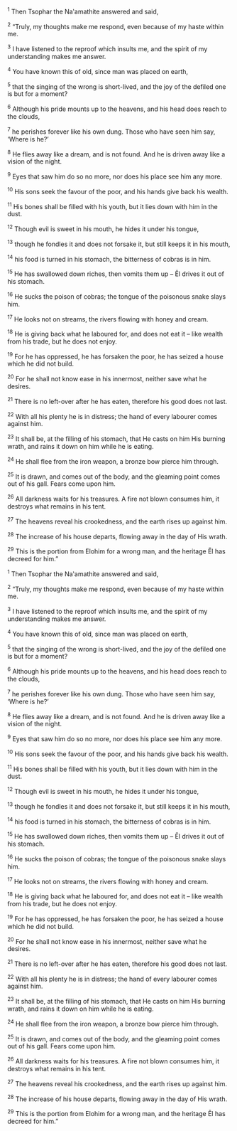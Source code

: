 <sup>1</sup> Then Tsophar the Na‛amathite answered and said,

<sup>2</sup> “Truly, my thoughts make me respond, even because of my haste within me.

<sup>3</sup> I have listened to the reproof which insults me, and the spirit of my understanding makes me answer.

<sup>4</sup> You have known this of old, since man was placed on earth,

<sup>5</sup> that the singing of the wrong is short-lived, and the joy of the defiled one is but for a moment?

<sup>6</sup> Although his pride mounts up to the heavens, and his head does reach to the clouds,

<sup>7</sup> he perishes forever like his own dung. Those who have seen him say, ‘Where is he?’

<sup>8</sup> He flies away like a dream, and is not found. And he is driven away like a vision of the night.

<sup>9</sup> Eyes that saw him do so no more, nor does his place see him any more.

<sup>10</sup> His sons seek the favour of the poor, and his hands give back his wealth.

<sup>11</sup> His bones shall be filled with his youth, but it lies down with him in the dust.

<sup>12</sup> Though evil is sweet in his mouth, he hides it under his tongue,

<sup>13</sup> though he fondles it and does not forsake it, but still keeps it in his mouth,

<sup>14</sup> his food is turned in his stomach, the bitterness of cobras is in him.

<sup>15</sup> He has swallowed down riches, then vomits them up – Ĕl drives it out of his stomach.

<sup>16</sup> He sucks the poison of cobras; the tongue of the poisonous snake slays him.

<sup>17</sup> He looks not on streams, the rivers flowing with honey and cream.

<sup>18</sup> He is giving back what he laboured for, and does not eat it – like wealth from his trade, but he does not enjoy.

<sup>19</sup> For he has oppressed, he has forsaken the poor, he has seized a house which he did not build.

<sup>20</sup> For he shall not know ease in his innermost, neither save what he desires.

<sup>21</sup> There is no left-over after he has eaten, therefore his good does not last.

<sup>22</sup> With all his plenty he is in distress; the hand of every labourer comes against him.

<sup>23</sup> It shall be, at the filling of his stomach, that He casts on him His burning wrath, and rains it down on him while he is eating.

<sup>24</sup> He shall flee from the iron weapon, a bronze bow pierce him through.

<sup>25</sup> It is drawn, and comes out of the body, and the gleaming point comes out of his gall. Fears come upon him.

<sup>26</sup> All darkness waits for his treasures. A fire not blown consumes him, it destroys what remains in his tent.

<sup>27</sup> The heavens reveal his crookedness, and the earth rises up against him.

<sup>28</sup> The increase of his house departs, flowing away in the day of His wrath.

<sup>29</sup> This is the portion from Elohim for a wrong man, and the heritage Ĕl has decreed for him.”

<sup>1</sup> Then Tsophar the Na‛amathite answered and said,

<sup>2</sup> “Truly, my thoughts make me respond, even because of my haste within me.

<sup>3</sup> I have listened to the reproof which insults me, and the spirit of my understanding makes me answer.

<sup>4</sup> You have known this of old, since man was placed on earth,

<sup>5</sup> that the singing of the wrong is short-lived, and the joy of the defiled one is but for a moment?

<sup>6</sup> Although his pride mounts up to the heavens, and his head does reach to the clouds,

<sup>7</sup> he perishes forever like his own dung. Those who have seen him say, ‘Where is he?’

<sup>8</sup> He flies away like a dream, and is not found. And he is driven away like a vision of the night.

<sup>9</sup> Eyes that saw him do so no more, nor does his place see him any more.

<sup>10</sup> His sons seek the favour of the poor, and his hands give back his wealth.

<sup>11</sup> His bones shall be filled with his youth, but it lies down with him in the dust.

<sup>12</sup> Though evil is sweet in his mouth, he hides it under his tongue,

<sup>13</sup> though he fondles it and does not forsake it, but still keeps it in his mouth,

<sup>14</sup> his food is turned in his stomach, the bitterness of cobras is in him.

<sup>15</sup> He has swallowed down riches, then vomits them up – Ĕl drives it out of his stomach.

<sup>16</sup> He sucks the poison of cobras; the tongue of the poisonous snake slays him.

<sup>17</sup> He looks not on streams, the rivers flowing with honey and cream.

<sup>18</sup> He is giving back what he laboured for, and does not eat it – like wealth from his trade, but he does not enjoy.

<sup>19</sup> For he has oppressed, he has forsaken the poor, he has seized a house which he did not build.

<sup>20</sup> For he shall not know ease in his innermost, neither save what he desires.

<sup>21</sup> There is no left-over after he has eaten, therefore his good does not last.

<sup>22</sup> With all his plenty he is in distress; the hand of every labourer comes against him.

<sup>23</sup> It shall be, at the filling of his stomach, that He casts on him His burning wrath, and rains it down on him while he is eating.

<sup>24</sup> He shall flee from the iron weapon, a bronze bow pierce him through.

<sup>25</sup> It is drawn, and comes out of the body, and the gleaming point comes out of his gall. Fears come upon him.

<sup>26</sup> All darkness waits for his treasures. A fire not blown consumes him, it destroys what remains in his tent.

<sup>27</sup> The heavens reveal his crookedness, and the earth rises up against him.

<sup>28</sup> The increase of his house departs, flowing away in the day of His wrath.

<sup>29</sup> This is the portion from Elohim for a wrong man, and the heritage Ĕl has decreed for him.”


